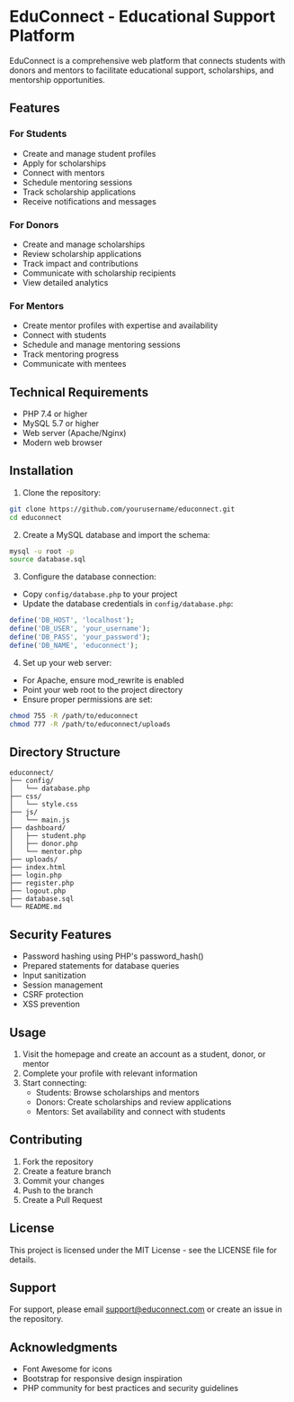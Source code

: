 # EduConnect - Educational Support Platform

EduConnect is a comprehensive web platform that connects students with donors and mentors to facilitate educational support, scholarships, and mentorship opportunities.

## Features

### For Students
- Create and manage student profiles
- Apply for scholarships
- Connect with mentors
- Schedule mentoring sessions
- Track scholarship applications
- Receive notifications and messages

### For Donors
- Create and manage scholarships
- Review scholarship applications
- Track impact and contributions
- Communicate with scholarship recipients
- View detailed analytics

### For Mentors
- Create mentor profiles with expertise and availability
- Connect with students
- Schedule and manage mentoring sessions
- Track mentoring progress
- Communicate with mentees

## Technical Requirements

- PHP 7.4 or higher
- MySQL 5.7 or higher
- Web server (Apache/Nginx)
- Modern web browser

## Installation

1. Clone the repository:
```bash
git clone https://github.com/yourusername/educonnect.git
cd educonnect
```

2. Create a MySQL database and import the schema:
```bash
mysql -u root -p
source database.sql
```

3. Configure the database connection:
- Copy `config/database.php` to your project
- Update the database credentials in `config/database.php`:
```php
define('DB_HOST', 'localhost');
define('DB_USER', 'your_username');
define('DB_PASS', 'your_password');
define('DB_NAME', 'educonnect');
```

4. Set up your web server:
- For Apache, ensure mod_rewrite is enabled
- Point your web root to the project directory
- Ensure proper permissions are set:
```bash
chmod 755 -R /path/to/educonnect
chmod 777 -R /path/to/educonnect/uploads
```

## Directory Structure

```
educonnect/
├── config/
│   └── database.php
├── css/
│   └── style.css
├── js/
│   └── main.js
├── dashboard/
│   ├── student.php
│   ├── donor.php
│   └── mentor.php
├── uploads/
├── index.html
├── login.php
├── register.php
├── logout.php
├── database.sql
└── README.md
```

## Security Features

- Password hashing using PHP's password_hash()
- Prepared statements for database queries
- Input sanitization
- Session management
- CSRF protection
- XSS prevention

## Usage

1. Visit the homepage and create an account as a student, donor, or mentor
2. Complete your profile with relevant information
3. Start connecting:
   - Students: Browse scholarships and mentors
   - Donors: Create scholarships and review applications
   - Mentors: Set availability and connect with students

## Contributing

1. Fork the repository
2. Create a feature branch
3. Commit your changes
4. Push to the branch
5. Create a Pull Request

## License

This project is licensed under the MIT License - see the LICENSE file for details.

## Support

For support, please email support@educonnect.com or create an issue in the repository.

## Acknowledgments

- Font Awesome for icons
- Bootstrap for responsive design inspiration
- PHP community for best practices and security guidelines 